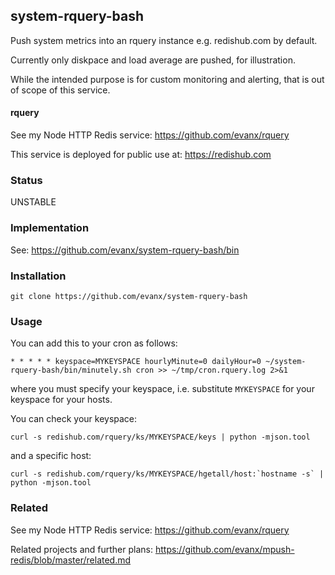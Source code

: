 
## system-rquery-bash

Push system metrics into an rquery instance e.g. redishub.com by default.

Currently only diskpace and load average are pushed, for illustration.

While the intended purpose is for custom monitoring and alerting, that is out of scope of this service.

#### rquery

See my Node HTTP Redis service: https://github.com/evanx/rquery

This service is deployed for public use at: https://redishub.com


### Status

UNSTABLE


### Implementation

See: https://github.com/evanx/system-rquery-bash/bin


### Installation

```shell
git clone https://github.com/evanx/system-rquery-bash
```

### Usage

You can add this to your cron as follows:
```shell
* * * * * keyspace=MYKEYSPACE hourlyMinute=0 dailyHour=0 ~/system-rquery-bash/bin/minutely.sh cron >> ~/tmp/cron.rquery.log 2>&1
```
where you must specify your keyspace, i.e. substitute `MYKEYSPACE` for your keyspace for your hosts.

You can check your keyspace:
```shell
curl -s redishub.com/rquery/ks/MYKEYSPACE/keys | python -mjson.tool
```
and a specific host:
```shell
curl -s redishub.com/rquery/ks/MYKEYSPACE/hgetall/host:`hostname -s` | python -mjson.tool
```

### Related

See my Node HTTP Redis service: https://github.com/evanx/rquery

Related projects and further plans: https://github.com/evanx/mpush-redis/blob/master/related.md

